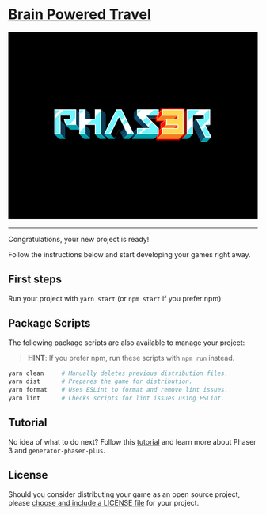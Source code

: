 # [Brain Powered Travel](https://example.com/)

![Screenshot](screenshot.png)

---

Congratulations, your new project is ready!

Follow the instructions below and start developing your games right away.


## First steps

Run your project with `yarn start` (or `npm start` if you prefer npm).


## Package Scripts

The following package scripts are also available to manage your project:

>   **HINT**: If you prefer npm, run these scripts with `npm run` instead.

```sh
yarn clean     # Manually deletes previous distribution files.
yarn dist      # Prepares the game for distribution.
yarn format    # Uses ESLint to format and remove lint issues.
yarn lint      # Checks scripts for lint issues using ESLint.
```

## Tutorial

No idea of what to do next? Follow this [tutorial][t] and learn more about
Phaser 3 and `generator-phaser-plus`.

[t]: https://github.com/rblopes/generator-phaser-plus#a-brief-tutorial


## License

Should you consider distributing your game as an open source project, please
[choose and include a LICENSE file](http://choosealicense.com/) for your
project.

